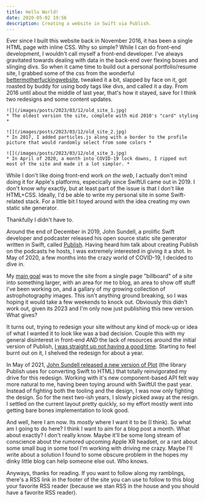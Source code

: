 ```yaml
---
title: Hello World!
date: 2020-05-02 19:56
description: Creating a website in Swift via Publish.
---
```


Ever since I built this website back in November 2016, it has been a single HTML page with inline CSS. Why so simple? While I can do front-end development, I wouldn't call myself a front-end developer. I've always gravitated towards dealing with data in the back-end over flexing boxes and slinging divs. So when it came time to build out a personal portfolio/resume site, I grabbed some of the css from the wonderful [bettermotherfuckingwebsite](http://bettermotherfuckingwebsite.com), tweaked it a bit, slapped by face on it, got roasted by buddy for using body tags like divs, and called it a day. From 2016 until about the middle of last year, that's how it stayed, save for I think two redesigns and some content updates.
    
    
    ![](/images/posts/2023/03/12/old_site_1.jpg)
    * The oldest version the site, complete with mid 2010's "card" styling *
    
    ![](/images/posts/2023/03/12/old_site_2.jpg)
    * In 2017, I added particles.js along with a border to the profile picture that would randomly select from some colors *
    
    ![](/images/posts/2023/03/12/old_site_3.jpg)
    * In April of 2020, a month into COVID-19 lock downs, I ripped out most of the site and made it a lot simpler. *
    

While I don't like doing front-end work *on the web*, I actually don't mind doing it for Apple's platforms, especically since SwiftUI came out in 2019. I don't know *why* exactly, but at least part of the issue is that I don't like HTML+CSS. Ideally, I'd be able to write my personal site in some Swift-related stack. For a little bit I toyed around with the idea creating my own static site generator. 

Thankfully I didn't have to.

Around the end of December in 2019, John Sundell, a prolific Swift developer and podcaster released his open source static site generator written in Swift, called <a href="https://github.com/johnsundell/publish" target="_blank">Publish</a>. Having heard him talk about creating Publish on the podcasts he hosts, I was extremely interested in giving it a shot. In May of 2020, a few months into the crazy world of COVID-19, I decided to dive in.


My <a href="https://www.youtube.com/watch?v=NOPIobI_0B8" target="_blank">main goal</a> was to move the site from a single page "billboard" of a site into something larger, with an area for me to blog, an area to show off stuff I've been working on, and a gallary of my growing collection of astrophotography images. This isn't anything ground breaking, so I was hoping it would take a few weekends to knock out. Obviously this didn't work out, given its 2023 and I'm only now just publishing this new version. What gives?

It turns out, trying to redesign your site without any kind of mock-up or idea of what I wanted it to look like was a bad decision. Couple this with my general disinterest in front-end *AND* the lack of resources around the initial version of Publish, <a href="https://youtu.be/Qp1oN23xotM?t=5" target="blank">I was straight up not having a good time</a>. Starting to feel burnt out on it, I shelved the redesign for about a year.

In May of 2021, <a href="https://www.swiftbysundell.com/articles/introducing-plot-components/" target="_blank"> John Sundell released a new version of Plot</a> (the library Publish uses for converting Swift to HTML) that totally reinvigorated my drive for this redesign. Working with it's new component-based API felt way more natural to me, having been toying around with SwiftUI the past year. Instead of fighting both the tooling and the design, I was now only fighting the design. So for the next two-ish years, I slowly picked away at the resign. I settled on the current layout pretty quickly, so my effort mostly went into getting bare bones implementation to look good. 

And well, here I am now. Its *mostly* where I want it to be (I think). So what am I going to do here? I think I want to aim for a blog post a month. What about exactly? I don't really know. Maybe it'll be some long stream of conscience about the rumored upcoming Apple XR headset, or a rant about some small bug in some tool I'm working with driving me crazy. Maybe I'll write about a solution I found to some obscure problem in the hopes my dinky little blog can help someone else out. Who knows.

Anyways, thanks for reading. If you want to follow along my ramblings, there's a RSS link in the footer of the site you can use to follow to this blog your favorite RSS reader (because we stan RSS in the house and you should have a favorite RSS reader).
